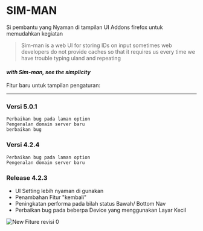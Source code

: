 # SIM-MAN
Si pembantu yang Nyaman di tampilan UI
Addons firefox untuk memudahkan kegiatan

>Sim-man is a web UI for storing IDs on input sometimes web developers do not provide caches so that it requires us every time we have trouble typing uland and repeating

#### *with Sim-man, see the simplicity*
    
Fitur baru untuk tampilan pengaturan:

---
 ### Versi 5.0.1
    Perbaikan bug pada laman option
    Pengenalan domain server baru
    berbaikan bug
    
 ### Versi 4.2.4
    Perbaikan bug pada laman option
    Pengenalan domain server baru
    
 ### Release 4.2.3 
 * UI Setting lebih nyaman di gunakan
 * Penambahan Fitur "kembali"
 * Peningkatan performa pada bilah status Bawah/ Bottom Nav
 * Perbaikan bug pada beberpa Device yang menggunakan Layar Kecil
   
![New Fiture revisi 0](https://user-images.githubusercontent.com/31203402/173829852-ccd51c5b-37d4-4a67-9eb4-b5d9939b6029.jpg)
